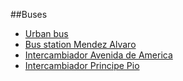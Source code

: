 ##Buses

* [Urban bus](http://www.emtmadrid.es/)
* [Bus station Mendez Alvaro](http://www.estacionautobusesmadrid.com/frameset.html)
* [Intercambiador Avenida de America](http://www.crtm.es/tu-transporte-publico/intercambiadores/grandes-intercambiadores/intercambiador-de-avenida-de-america.aspx)
* [Intercambiador Principe Pio](http://www.crtm.es/tu-transporte-publico/intercambiadores/grandes-intercambiadores/intercambiador-de-principe-pio.aspx)
